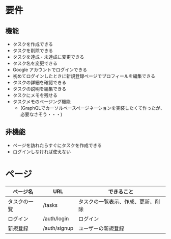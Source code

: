 # 要件

## 機能

- タスクを作成できる
- タスクを削除できる
- タスクを達成・未達成に変更できる
- タスク名を変更できる
- Google アカウントでログインできる
- 初めてログインしたときに新規登録ページでプロフィールを編集できる
- タスクの詳細を確認できる
- タスクの説明を編集できる
- タスクにメモを残せる
- タスクメモのページング機能
  - (GraphQLでカーソルベースページネーションを実装したくて作ったが、必要なさそう・・・)

## 非機能

- ページを訪れたらすぐにタスクを作成できる
- ログインしなければ使えない

# ページ

| ページ名     | URL          | できること                         |
| ------------ | ------------ | ---------------------------------- |
| タスクの一覧 | /tasks       | タスクの一覧表示、作成、更新、削除 |
| ログイン     | /auth/login  | ログイン                           |
| 新規登録     | /auth/signup | ユーザーの新規登録                 |
